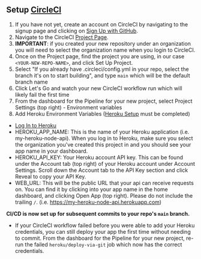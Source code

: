 ## Setup [CircleCI](https://circleci.com/vcs-authorize/)

1. If you have not yet, create an account on CircleCI by navigating to the signup page and clicking on [Sign Up with GitHub](https://circleci.com/signup/).
1. Navigate to the CircleCI [Project Page](https://app.circleci.com/projects/).
1. <strong>IMPORTANT</strong>: if you created your new repository under an organization you will need to select the organization name when you login to CircleCI.
1. Once on the Project page, find the project you are using, in our case `<YOUR-NEW-REPO-NAME>`, and click Set Up Project.
1. Select "If you already have .circleci/config.yml in your repo, select the branch it's on to start building", and type `main` which will be the default branch name
1. Click Let's Go and watch your new CircleCI workflow run which will likely fail the first time
1. From the dashboard for the Pipeline for your new project, select Project Settings (top right) - Environment variables
1. Add Heroku Environment Variables ([Heroku Setup](README_AdminDeploymentSetup.md) must be completed)
  - [Log In to Heroku](https://id.heroku.com/)
  - HEROKU_APP_NAME: This is the name of your Heroku application (i.e. my-heroku-node-api). When you log in to Heroku, make sure you select the organization you've created this project in and you should see your app name in your dashboard.<br>
  - HEROKU_API_KEY: Your Heroku account API key. This can be found under the Account tab (top right) of your Heroku account under Account Settings. Scroll down the Account tab to the API Key section and click Reveal to copy your API Key.
  - WEB_URL: This will be the public URL that your api can receive requests on. You can find it by clicking into your app name in the home dashboard, and clicking Open App (top right). Please do not include the trailing `/`. (i.e. https://my-heroku-node-api.herokuapp.com)

<strong>CI/CD is now set up for subsequent commits to your repo's `main` branch.</strong>
 - If your CircleCI workflow failed before you were able to add your Heroku credentials, you can still deploy your app the first time without needing to commit. From the dashboard for the Pipeline for your new project, re-run the failed `heroku/deploy-via-git` job which now has the correct credentials.